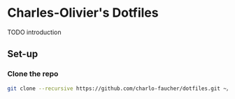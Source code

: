 # Charles-Olivier's Dotfiles

TODO introduction

## Set-up

### Clone the repo
```bash
git clone --recursive https://github.com/charlo-faucher/dotfiles.git ~/dotfiles
```

